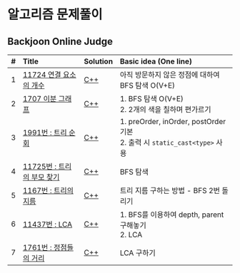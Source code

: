 # 알고리즘 문제풀이

## Backjoon Online Judge



|#|Title|Solution|Basic idea (One line)|
|:---|:---|:---|:---|
|1|[11724 연결 요소의 개수](https://www.acmicpc.net/group/board/view/7680/16582)|[C++](https://github.com/kjh107704/Algorithm/blob/master/BOJ/11724.cpp)|아직 방문하지 않은 정점에 대하여 BFS 탐색 O(V+E)|
|2|[1707 이분 그래프](https://www.acmicpc.net/group/board/view/7680/16583)|[C++](https://github.com/kjh107704/Algorithm/blob/master/BOJ/1707.cpp)|1. BFS 탐색 O(V+E)<br>2. 2개의 색을 칠하며 편가르기|
|3|[1991번 : 트리 순회](https://www.acmicpc.net/problem/1991)|[C++](https://github.com/kjh107704/Algorithm/blob/master/BOJ/1991.cpp)|1. preOrder, inOrder, postOrder 기본<br>2. 출력 시 `static_cast<type>` 사용|
|4|[11725번 : 트리의 부모 찾기](https://www.acmicpc.net/problem/11725)|[C++](https://github.com/kjh107704/Algorithm/blob/master/BOJ/11725.cpp)|BFS 탐색|
|5|[1167번 : 트리의 지름](https://www.acmicpc.net/problem/1167)|[C++](https://github.com/kjh107704/Algorithm/blob/master/BOJ/1167.cpp)|트리 지름 구하는 방법 - BFS 2번 돌리기|
|6|[11437번 : LCA](https://www.acmicpc.net/problem/11437)|[C++](https://github.com/kjh107704/Algorithm/blob/master/BOJ/11437.cpp)|1. BFS를 이용하여 depth, parent 구해놓기<br>2. LCA|
|7|[1761번 : 정점들의 거리](https://www.acmicpc.net/problem/1761)|[C++](https://github.com/kjh107704/Algorithm/blob/master/BOJ/1761.cpp)|LCA 구하기|
